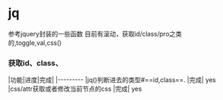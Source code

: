 # jq
参考jquery封装的一些函数
目前有滚动，获取id/class/pro之类的,toggle,val,css()
### 获取id、class、

|功能|进度|完成|
|---------
|jq()判断进去的类型#==id,class==.	|完成|	yes
|css/attr获取或者修改当前节点的css	|完成|	yes
